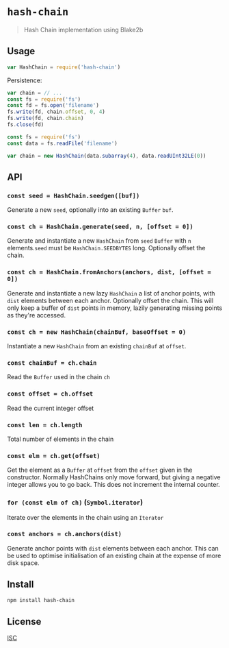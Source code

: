 # `hash-chain`

> Hash Chain implementation using Blake2b

## Usage

```js
var HashChain = require('hash-chain')

```

Persistence:

```js
var chain = // ...
const fs = require('fs')
const fd = fs.open('filename')
fs.write(fd, chain.offset, 0, 4)
fs.write(fd, chain.chain)
fs.close(fd)
```

```js
const fs = require('fs')
const data = fs.readFile('filename')

var chain = new HashChain(data.subarray(4), data.readUInt32LE(0))
```

## API

### `const seed = HashChain.seedgen([buf])`

Generate a new `seed`, optionally into an existing `Buffer` `buf`.

### `const ch = HashChain.generate(seed, n, [offset = 0])`

Generate and instantiate a new `HashChain` from `seed` `Buffer` with `n`
elements.`seed` must be `HashChain.SEEDBYTES` long. Optionally offset the
chain.

### `const ch = HashChain.fromAnchors(anchors, dist, [offset = 0])`

Generate and instantiate a new lazy `HashChain` a list of anchor points,
with `dist` elements between each anchor. Optionally offset the
chain. This will only keep a buffer of `dist` points in memory, lazily
generating missing points as they're accessed.

### `const ch = new HashChain(chainBuf, baseOffset = 0)`

Instantiate a new `HashChain` from an existing `chainBuf` at `offset`.

### `const chainBuf = ch.chain`

Read the `Buffer` used in the chain `ch`

### `const offset = ch.offset`

Read the current integer offset

### `const len = ch.length`

Total number of elements in the chain

### `const elm = ch.get(offset)`

Get the element as a `Buffer` at `offset` from the `offset` given in
the constructor. Normally HashChains only move forward, but giving a negative
integer allows you to go back. This does not increment the internal counter.

### `for (const elm of ch)` (`Symbol.iterator`)

Iterate over the elements in the chain using an `Iterator`

### `const anchors = ch.anchors(dist)`

Generate anchor points with `dist` elements between each anchor. This can be
used to optimise initialisation of an existing chain at the expense of more
disk space.

## Install

```sh
npm install hash-chain
```

## License

[ISC](LICENSE)
